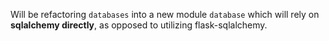 Will be refactoring `databases` into a new module `database` which will rely
on **sqlalchemy directly**, as opposed to utilizing flask-sqlalchemy.
